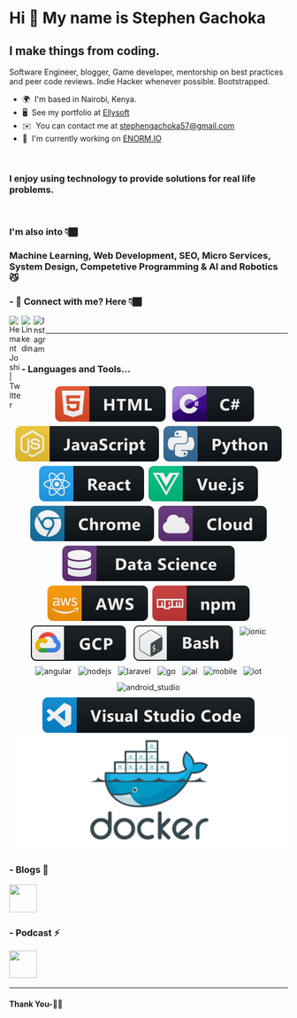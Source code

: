 Hi 👋 My name is Stephen Gachoka
============================

I make things from coding.
------------------------------

Software Engineer, blogger, Game developer, mentorship on best practices and peer code reviews. Indie Hacker whenever possible. Bootstrapped.

* 🌍  I'm based in Nairobi, Kenya.
* 🖥️  See my portfolio at [Ellysoft](https://ellysoft-inc.business.site/)
* ✉️  You can contact me at [stephengachoka57@gmail.com](mailto:stephengachoka57@gmail.com)
* 🚀  I'm currently working on [ENORM.IO](http://enorm.io/)


<br />

### I enjoy using technology to provide solutions for real life problems.

<br/>

### I'm also into 👇🏾
### Machine Learning, Web Development, SEO, Micro Services, System Design, Competetive Programming & AI and Robotics 😼

### - 💬  Connect with me? Here 👇🏾

<a href="https://twitter.com/" target="_blank">
  <img align="left" alt="Hemant Joshi| Twitter" width="22px" src="https://cdn.jsdelivr.net/npm/simple-icons@v3/icons/twitter.svg" />
</a>
<a href="https://www.linkedin.com/in/stephen-gashoka-6b8692167/" target="_blank">
  <img align="left" alt="Linkedin" width="22px" src="https://cdn.jsdelivr.net/npm/simple-icons@v3/icons/linkedin.svg" />
</a>

<a href="https://www.instagram.com/SteveHoober/" target="_blank">
  <img align="left" alt="Instagram" width="22px" src="https://cdn.jsdelivr.net/npm/simple-icons@v3/icons/instagram.svg" />
</a>


<br />

*************

<br />

### - Languages and Tools...

<p align="center">

<!-- For more icons please follow  https://github.com/MikeCodesDotNET/ColoredBadges -->

 <img src="https://raw.githubusercontent.com/8bithemant/8bithemant/master/svg/dev/languages/html.svg" alt="html" style="vertical-align:top; margin:4px">    
<img src="https://raw.githubusercontent.com/8bithemant/8bithemant/master/svg/dev/languages/csharp.svg" alt="csharp" style="vertical-align:top; margin:4px"><img src="https://raw.githubusercontent.com/8bithemant/8bithemant/master/svg/dev/languages/js.svg" alt="js" style="vertical-align:top; margin:4px"><img src="https://raw.githubusercontent.com/8bithemant/8bithemant/master/svg/dev/languages/python.svg" alt="python" style="vertical-align:top; margin:4px"><img src="https://raw.githubusercontent.com/8bithemant/8bithemant/master/svg/dev/frameworks/react.svg" alt="react" style="vertical-align:top; margin:4px"><img src="https://raw.githubusercontent.com/8bithemant/8bithemant/master/svg/dev/frameworks/vue.svg" alt="vue" style="vertical-align:top; margin:4px"><img src="https://raw.githubusercontent.com/8bithemant/8bithemant/master/svg/dev/misc/chrome.svg" alt="chrome" style="vertical-align:top; margin:4px"><img src="https://raw.githubusercontent.com/8bithemant/8bithemant/master/svg/dev/misc/cloud.svg" alt="cloud" style="vertical-align:top; margin:4px"><img src="https://raw.githubusercontent.com/8bithemant/8bithemant/master/svg/dev/misc/datascience.svg" alt="datascience" style="vertical-align:top; margin:4px"><img src="https://raw.githubusercontent.com/8bithemant/8bithemant/master/svg/dev/services/aws.svg" alt="aws" style="vertical-align:top; margin:4px"><img src="https://raw.githubusercontent.com/8bithemant/8bithemant/master/svg/dev/services/npm.svg" alt="npm" style="vertical-align:top; margin:4px"><img src="https://raw.githubusercontent.com/8bithemant/8bithemant/master/svg/dev/services/gcp.svg" alt="gcp" style="vertical-align:top; margin:4px">
<img src="https://raw.githubusercontent.com/8bithemant/8bithemant/master/svg/dev/tools/bash.svg" alt="bash" style="vertical-align:top; margin:4px">
<img src="svg/dev/frameworks/ionic.svg" alt="ionic" style="vertical-align:top; margin:6px 4px">
<img src="svg/dev/frameworks/angular.svg" alt="angular" style="vertical-align:top; margin:6px 4px">
<img src="svg/dev/frameworks/nodejs.svg" alt="nodejs" style="vertical-align:top; margin:6px 4px">
<img src="svg/dev/frameworks/laravel.svg" alt="laravel" style="vertical-align:top; margin:6px 4px">
<img src="svg/dev/languages/go.svg" alt="go" style="vertical-align:top; margin:6px 4px">
<img src="svg/dev/misc/ai.svg" alt="ai" style="vertical-align:top; margin:6px 4px">
<img src="svg/dev/misc/mobile.svg" alt="mobile" style="vertical-align:top; margin:6px 4px">
<img src="svg/dev/misc/iot.svg" alt="iot" style="vertical-align:top; margin:6px 4px">
<img src="svg/dev/tools/android_studio.svg" alt="android_studio" style="vertical-align:top; margin:6px 4px">
 

<img src="https://raw.githubusercontent.com/8bithemant/8bithemant/master/svg/dev/tools/visualstudio_code.svg" alt="vscode" style="vertical-align:top; margin:4px">
<img src="./docker_codeception-07.jpg" alt="docker" style="vertical-align:top; margin:4px">
</p>

### - Blogs 🌱

<a align="center" href="https://www.thecloudaccentshow.com">
<img src="https://bit.ly/30XBkxt" width="50px" height="50px"> 
</a>

### - Podcast ⚡️
<a align="center" href="https://www.thecloudaccentshow.com">
  <img src="https://bit.ly/30XBkxt" width="50px" height="50px"> 
</a>


***********************************

#### Thank You-🙏🏼



